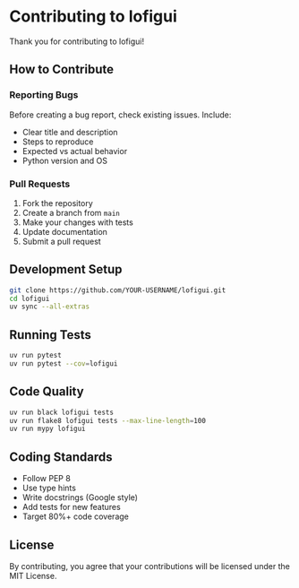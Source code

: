 # Contributing to lofigui

Thank you for contributing to lofigui!

## How to Contribute

### Reporting Bugs

Before creating a bug report, check existing issues. Include:
- Clear title and description
- Steps to reproduce
- Expected vs actual behavior
- Python version and OS

### Pull Requests

1. Fork the repository
2. Create a branch from `main`
3. Make your changes with tests
4. Update documentation
5. Submit a pull request

## Development Setup

```bash
git clone https://github.com/YOUR-USERNAME/lofigui.git
cd lofigui
uv sync --all-extras
```

## Running Tests

```bash
uv run pytest
uv run pytest --cov=lofigui
```

## Code Quality

```bash
uv run black lofigui tests
uv run flake8 lofigui tests --max-line-length=100
uv run mypy lofigui
```

## Coding Standards

- Follow PEP 8
- Use type hints
- Write docstrings (Google style)
- Add tests for new features
- Target 80%+ code coverage

## License

By contributing, you agree that your contributions will be licensed under the MIT License.
